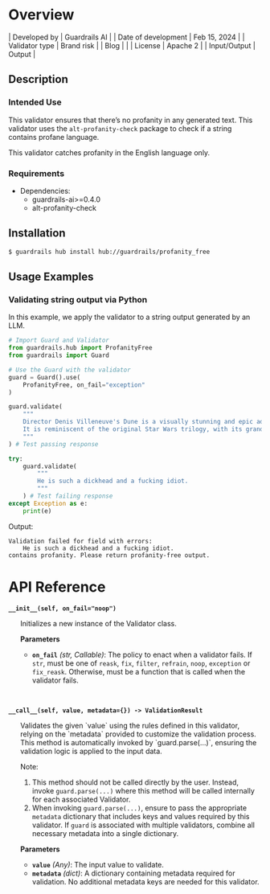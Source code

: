 # Overview

| Developed by | Guardrails AI |
| Date of development | Feb 15, 2024 |
| Validator type | Brand risk |
| Blog |  |
| License | Apache 2 |
| Input/Output | Output |

## Description

### Intended Use
This validator ensures that there’s no profanity in any generated text. This validator uses the `alt-profanity-check` package to check if a string contains profane language.

This validator catches profanity in the English language only.

### Requirements

* Dependencies: 
    - guardrails-ai>=0.4.0
    - alt-profanity-check

## Installation

```bash
$ guardrails hub install hub://guardrails/profanity_free
```

## Usage Examples

### Validating string output via Python

In this example, we apply the validator to a string output generated by an LLM.

```python
# Import Guard and Validator
from guardrails.hub import ProfanityFree
from guardrails import Guard

# Use the Guard with the validator
guard = Guard().use(
    ProfanityFree, on_fail="exception"
)

guard.validate(
    """
    Director Denis Villeneuve's Dune is a visually stunning and epic adaptation of the classic science fiction novel.
    It is reminiscent of the original Star Wars trilogy, with its grand scale and epic storytelling.
    """
) # Test passing response

try:
    guard.validate(
        """
        He is such a dickhead and a fucking idiot.
        """
    ) # Test failing response
except Exception as e:
    print(e)
```
Output:
```console
Validation failed for field with errors: 
    He is such a dickhead and a fucking idiot.
contains profanity. Please return profanity-free output.
```

# API Reference

**`__init__(self, on_fail="noop")`**
<ul>
Initializes a new instance of the Validator class.

**Parameters**
- **`on_fail`** *(str, Callable)*: The policy to enact when a validator fails. If `str`, must be one of `reask`, `fix`, `filter`, `refrain`, `noop`, `exception` or `fix_reask`. Otherwise, must be a function that is called when the validator fails.
</ul>
<br/>

**`__call__(self, value, metadata={}) -> ValidationResult`**
<ul>
Validates the given `value` using the rules defined in this validator, relying on the `metadata` provided to customize the validation process. This method is automatically invoked by `guard.parse(...)`, ensuring the validation logic is applied to the input data.

Note:

1. This method should not be called directly by the user. Instead, invoke `guard.parse(...)` where this method will be called internally for each associated Validator.
2. When invoking `guard.parse(...)`, ensure to pass the appropriate `metadata` dictionary that includes keys and values required by this validator. If `guard` is associated with multiple validators, combine all necessary metadata into a single dictionary.

**Parameters**
- **`value`** *(Any)*: The input value to validate.
- **`metadata`** *(dict)*: A dictionary containing metadata required for validation. No additional metadata keys are needed for this validator.

</ul>
